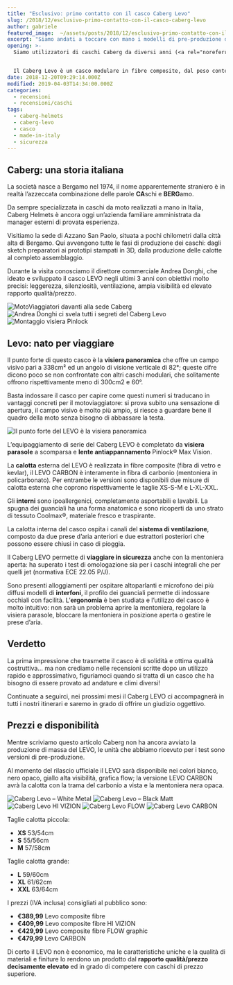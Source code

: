 ```yaml
---
title: "Esclusivo: primo contatto con il casco Caberg Levo"
slug: /2018/12/esclusivo-primo-contatto-con-il-casco-caberg-levo
author: gabriele
featured_image:  ~/assets/posts/2018/12/esclusivo-primo-contatto-con-il-casco-caberg-levo/galleries/Caberg-Levo-wall.jpeg
excerpt: "Siamo andati a toccare con mano i modelli di pre-produzione del nuovo LEVO: ecco le prime impressioni sul casco Caberg per i motoviaggiatori esigenti."
opening: >-
  Siamo utilizzatori di caschi Caberg da diversi anni (<a rel="noreferrer noopener" href="https://amzn.to/2QDbIDX" target="_blank">Duke II</a> e <a href="https://amzn.to/2Sd8XWO" target="_blank" rel="noreferrer noopener">Tourmax</a>) e la presentazione ad EICMA 2018 di un nuovo modello a vocazione turistica non ha potuto che incuriosirci.


  Il Caberg Levo è un casco modulare in fibre composite, dal peso contenuto e un’ottima ventilazione, caratterizzato dalla visiera panoramica che offre il campo visivo tra i più ampi della categoria.
date: 2018-12-20T09:29:14.000Z
modified: 2019-04-03T14:34:00.000Z
categories:
  - recensioni
  - recensioni/caschi
tags:
  - caberg-helmets
  - caberg-levo
  - casco
  - made-in-italy
  - sicurezza
---
```


## Caberg: una storia italiana

La società nasce a Bergamo nel 1974, il nome apparentemente straniero è in realtà l’azzeccata combinazione delle parole **CA**schi e **BERG**amo.

Da sempre specializzata in caschi da moto realizzati a mano in Italia, Caberg Helmets è ancora oggi un’azienda familiare amministrata da manager esterni di provata esperienza.

Visitiamo la sede di Azzano San Paolo, situata a pochi chilometri dalla città alta di Bergamo. Qui avvengono tutte le fasi di produzione dei caschi: dagli sketch preparatori ai prototipi stampati in 3D, dalla produzione delle calotte al completo assemblaggio.

Durante la visita conosciamo il direttore commerciale Andrea Donghi, che ideato e sviluppato il casco LEVO negli ultimi 3 anni con obiettivi molto precisi: leggerezza, silenziosità, ventilazione, ampia visibilità ed elevato rapporto qualità/prezzo.

![MotoViaggiatori davanti alla sede Caberg](~/assets/posts/2018/12/esclusivo-primo-contatto-con-il-casco-caberg-levo/galleries/DSC00139.jpeg "MotoViaggiatori davanti alla sede Caberg")
![Andrea Donghi ci svela tutti i segreti del Caberg Levo](~/assets/posts/2018/12/esclusivo-primo-contatto-con-il-casco-caberg-levo/galleries/DSC00140.jpeg "Andrea Donghi ci svela tutti i segreti del Caberg Levo")
![Montaggio visiera Pinlock](~/assets/posts/2018/12/esclusivo-primo-contatto-con-il-casco-caberg-levo/galleries/DSC00146.jpeg "Montaggio visiera Pinlock")

## Levo: nato per viaggiare

Il punto forte di questo casco è la **visiera panoramica** che offre un campo visivo pari a 338cm² ed un angolo di visione verticale di 82°; queste cifre dicono poco se non confrontate con altri caschi modulari, che solitamente offrono rispettivamente meno di 300cm2 e 60°.

Basta indossare il casco per capire come questi numeri si traducano in vantaggi concreti per il motoviaggiatore: si prova subito una sensazione di apertura, il campo visivo è molto più ampio, si riesce a guardare bene il quadro della moto senza bisogno di abbassare la testa.

![Il punto forte del LEVO è la visiera panoramica](~/assets/posts/2018/12/esclusivo-primo-contatto-con-il-casco-caberg-levo/galleries/Caberg-Levo-visor.jpg "Il punto forte del LEVO è la visiera panoramica")

L’equipaggiamento di serie del Caberg LEVO è completato da **visiera parasole** a scomparsa e **lente antiappannamento** Pinlock® Max Vision.

La **calotta** esterna del LEVO è realizzata in fibre composite (fibra di vetro e kevlar), il LEVO CARBON è interamente in fibra di carbonio (mentoniera in policarbonato). Per entrambe le versioni sono disponibili due misure di calotta esterna che coprono rispettivamente le taglie XS-S-M e L-XL-XXL.

Gli **interni** sono ipoallergenici, completamente asportabili e lavabili. La spugna dei guanciali ha una forma anatomica e sono ricoperti da uno strato di tessuto Coolmax®, materiale fresco e traspirante.

La calotta interna del casco ospita i canali del **sistema di ventilazione**, composto da due prese d’aria anteriori e due estrattori posteriori che possono essere chiusi in caso di pioggia.

Il Caberg LEVO permette di **viaggiare in sicurezza** anche con la mentoniera aperta: ha superato i test di omologazione sia per i caschi integrali che per quelli jet (normativa ECE 22.05 P/J).

Sono presenti alloggiamenti per ospitare altoparlanti e microfono dei più diffusi modelli di **interfoni**, il profilo dei guanciali permette di indossare occhiali con facilità. L’**ergonomia** è ben studiata e l’utilizzo del casco è molto intuitivo: non sarà un problema aprire la mentoniera, regolare la visiera parasole, bloccare la mentoniera in posizione aperta o gestire le prese d’aria.

## Verdetto

La prima impressione che trasmette il casco è di solidità e ottima qualità costruttiva… ma non crediamo nelle recensioni scritte dopo un utilizzo rapido e approssimativo, figuriamoci quando si tratta di un casco che ha bisogno di essere provato ad andature e climi diversi!

Continuate a seguirci, nei prossimi mesi il Caberg LEVO ci accompagnerà in tutti i nostri itinerari e saremo in grado di offrire un giudizio oggettivo.

## Prezzi e disponibilità

Mentre scriviamo questo articolo Caberg non ha ancora avviato la produzione di massa del LEVO, le unità che abbiamo ricevuto per i test sono versioni di pre-produzione.

Al momento del rilascio ufficiale il LEVO sarà disponibile nei colori bianco, nero opaco, giallo alta visibilità, grafica flow; la versione LEVO CARBON avrà la calotta con la trama del carbonio a vista e la mentoniera nera opaca.

![Caberg Levo – White Metal](~/assets/posts/2018/12/esclusivo-primo-contatto-con-il-casco-caberg-levo/galleries/Caberg-Levo-White-Metal-1.jpg "Caberg Levo – White Metal")
![Caberg Levo – Black Matt](~/assets/posts/2018/12/esclusivo-primo-contatto-con-il-casco-caberg-levo/galleries/Caberg-Levo-Black-Matt.jpg "Caberg Levo – Black Matt")
![Caberg Levo HI VIZION](~/assets/posts/2018/12/esclusivo-primo-contatto-con-il-casco-caberg-levo/galleries/Caberg-Levo-HI-VIZION.jpg "Caberg Levo HI VIZION")
![Caberg Levo FLOW](~/assets/posts/2018/12/esclusivo-primo-contatto-con-il-casco-caberg-levo/galleries/Caberg-Levo-FLOW.jpg "Caberg Levo FLOW")
![Caberg Levo CARBON](~/assets/posts/2018/12/esclusivo-primo-contatto-con-il-casco-caberg-levo/galleries/Caberg-Levo-CARBON.jpg "Caberg Levo CARBON")

Taglie calotta piccola:

- **XS** 53/54cm
- **S** 55/56cm
- **M** 57/58cm

Taglie calotta grande:

- **L** 59/60cm
- **XL** 61/62cm
- **XXL** 63/64cm

I prezzi (IVA inclusa) consigliati al pubblico sono:

- **€389,99** Levo composite fibre
- **€409,99** Levo composite fibre HI VIZION
- **€429,99** Levo composite fibre FLOW graphic
- **€479,99** Levo CARBON

Di certo il LEVO non è economico, ma le caratteristiche uniche e la qualità di materiali e finiture lo rendono un prodotto dal **rapporto qualità/prezzo decisamente elevato** ed in grado di competere con caschi di prezzo superiore.
